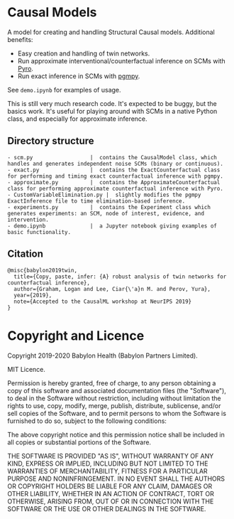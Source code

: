 # Causal Models
A model for creating and handling Structural Causal models. Additional benefits:

- Easy creation and handling of twin networks.
- Run approximate interventional/counterfactual inference on SCMs with [Pyro](https://github.com/pyro-ppl/pyro).
- Run exact inference in SCMs with [pgmpy](https://github.com/pgmpy/pgmpy).

See `demo.ipynb` for examples of usage.

This is still very much research code. It's expected to be buggy, but the basics work.
It's useful for playing around with SCMs in a native Python class, and especially for
approximate inference.

## Directory structure

```
- scm.py                  |  contains the CausalModel class, which handles and generates independent noise SCMs (binary or continuous).
- exact.py                |  contains the ExactCounterfactual class for performing and timing exact counterfactual inference with pgmpy.
- approximate.py          |  contains the ApproximateCounterfactual class for performing approximate counterfactual inference with Pyro.
- CustomVariableElimination.py |  slightly modifies the pgmpy ExactInference file to time elimination-based inference.
- experiments.py          |  contains the Experiment class which generates experiments: an SCM, node of interest, evidence, and intervention.
- demo.ipynb              |  a Jupyter notebook giving examples of basic functionality.
```

## Citation

```
@misc{babylon2019twin,
  title={Copy, paste, infer: {A} robust analysis of twin networks for counterfactual inference},
  author={Graham, Logan and Lee, Ciar{\'a}n M. and Perov, Yura},
  year={2019},
  note={Accepted to the CausalML workshop at NeurIPS 2019}
}
```


# Copyright and Licence

Copyright 2019-2020 Babylon Health (Babylon Partners Limited).

MIT Licence.

Permission is hereby granted, free of charge, to any person obtaining a copy of this software and associated documentation files (the "Software"), to deal in the Software without restriction, including without limitation the rights to use, copy, modify, merge, publish, distribute, sublicense, and/or sell copies of the Software, and to permit persons to whom the Software is furnished to do so, subject to the following conditions:

The above copyright notice and this permission notice shall be included in all copies or substantial portions of the Software.

THE SOFTWARE IS PROVIDED "AS IS", WITHOUT WARRANTY OF ANY KIND, EXPRESS OR IMPLIED, INCLUDING BUT NOT LIMITED TO THE WARRANTIES OF MERCHANTABILITY, FITNESS FOR A PARTICULAR PURPOSE AND NONINFRINGEMENT. IN NO EVENT SHALL THE AUTHORS OR COPYRIGHT HOLDERS BE LIABLE FOR ANY CLAIM, DAMAGES OR OTHER LIABILITY, WHETHER IN AN ACTION OF CONTRACT, TORT OR OTHERWISE, ARISING FROM, OUT OF OR IN CONNECTION WITH THE SOFTWARE OR THE USE OR OTHER DEALINGS IN THE SOFTWARE.
